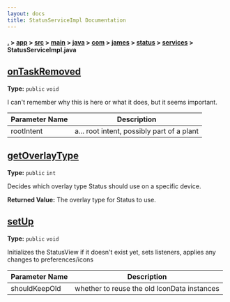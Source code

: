 ```yaml
---
layout: docs
title: StatusServiceImpl Documentation
---
```

#### [.](./../../../../../../../../index) > [app](./../../../../../../../index) > [src](./../../../../../../index) > [main](./../../../../../index) > [java](./../../../../index) > [com](./../../../index) > [james](./../../index) > [status](./../index) > [services](./index) > **StatusServiceImpl.java**

## [onTaskRemoved](https://github.com/fennifith/Status/blob/master/app/src/main/java/com/james/status/services/StatusServiceImpl.java#L231)

**Type:** `public` `void`

I can't remember why this is here or what it does, but it seems important. 





|Parameter Name|Description|
|-----|-----|
|rootIntent|a... root intent, possibly part of a plant  |








## [getOverlayType](https://github.com/fennifith/Status/blob/master/app/src/main/java/com/james/status/services/StatusServiceImpl.java#L249)

**Type:** `public` `int`

Decides which overlay type Status should use 
on a specific device. 






**Returned Value:** The overlay type for Status to use.  








## [setUp](https://github.com/fennifith/Status/blob/master/app/src/main/java/com/james/status/services/StatusServiceImpl.java#L261)

**Type:** `public` `void`

Initializes the StatusView if it doesn't exist yet, sets listeners, 
applies any changes to preferences/icons 





|Parameter Name|Description|
|-----|-----|
|shouldKeepOld|whether to reuse the old IconData instances  |








